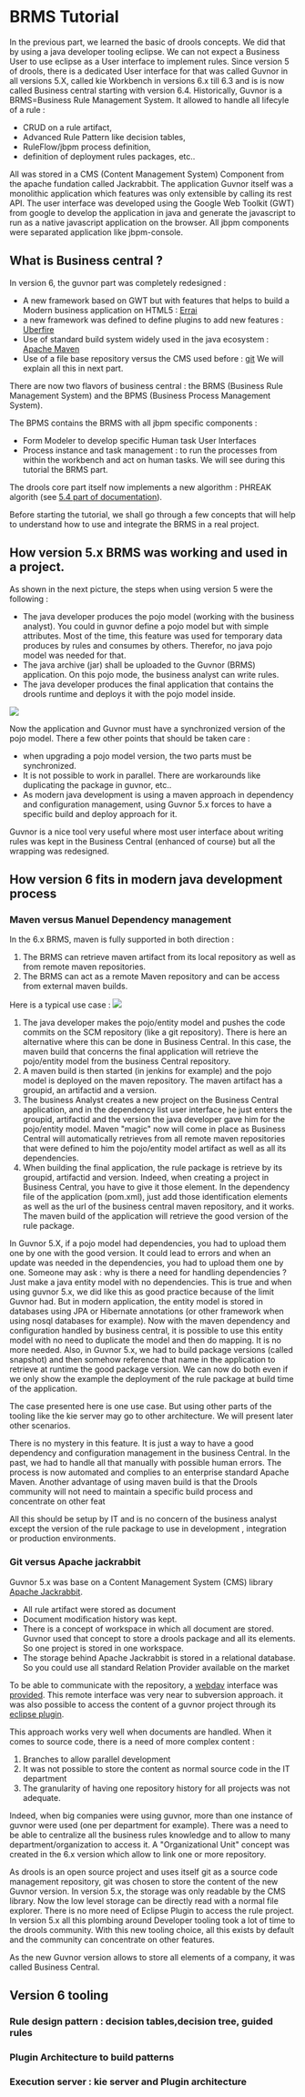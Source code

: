# BRMS Tutorial

In the previous part, we learned the basic of drools concepts. We did that by using a java developer tooling eclipse. 
We can not expect a Business User to use eclipse as a User interface to implement rules.
Since version 5 of drools, there is a dedicated User interface for that was called Guvnor in all versions 5.X, called kie Workbench in versions 6.x till 6.3 and is is now called Business central starting with version 6.4.
Historically, Guvnor is a BRMS=Business Rule Management System. It allowed to handle all lifecyle of a rule : 
* CRUD on a rule artifact,
* Advanced Rule Pattern like decision tables,
* RuleFlow/jbpm process definition,
* definition of deployment rules packages, etc..

All was stored in a CMS (Content Management System) Component from the apache fundation called Jackrabbit. The application Guvnor itself was a monolithic application which features was only extensible by calling its rest API.
The user interface was developed using the Google Web Toolkit (GWT) from google to develop the application in java and generate the javascript to run as a native javascript application on the browser.
All jbpm components were separated application like jbpm-console.


## What is Business central ?

In version 6, the guvnor part was completely redesigned  : 

* A new framework based on GWT but with features that helps to build a Modern business application on HTML5 : [Errai](http://erraiframework.org/) 
* a new framework was defined to define plugins to add new features : [Uberfire](http://www.uberfireframework.org/)
* Use of standard build system widely used in the java ecosystem : [Apache Maven](https://maven.apache.org/)
* Use of a file base repository versus the CMS used before : [git](https://git-scm.com/)
We will explain all this in next part.

There are now two flavors of business central : the BRMS (Business Rule Management System)  and the BPMS (Business Process Management System). 

The BPMS  contains the BRMS with all jbpm specific components : 
* Form Modeler to develop specific Human task User Interfaces
* Process instance and task management : to run the processes from within the workbench and act on human tasks.
We will see during this tutorial the BRMS part.

The drools core part itself now implements a new algorithm : PHREAK algorith (see [5.4 part of documentation](http://docs.jboss.org/drools/release/6.3.0.Final/drools-docs/html/ch05.html#PHREAK)). 

Before starting the tutorial, we shall go through a few concepts that will help to understand how to use and integrate the BRMS in a real project.


## How version 5.x BRMS was working and used in a project.


As shown in the next picture, the steps when using version 5 were the following : 
* The java developer produces the pojo model (working with the business analyst). You could in guvnor define a pojo model but with simple attributes. Most of the time, this feature was used for temporary data produces by rules and consumes by others. Therefor, no java pojo model was needed for that.
* The java archive (jar) shall be uploaded to the Guvnor (BRMS) application. On this pojo mode, the business analyst can write rules.
* The java developer produces the final application that contains the drools runtime and deploys it with the pojo model inside.



![](BRMS/Guvnor5Architecture.jpg)

Now the application and Guvnor must have a synchronized version of the pojo model. 
There a few other points that should be taken care :  
* when upgrading a pojo model version, the two parts must be synchronized. 
* It is not possible to work in parallel. There are workarounds like duplicating the package in guvnor, etc..
* As modern java development is using a maven approach in dependency and configuration management, using Guvnor 5.x forces to have a specific build and deploy approach for it.

Guvnor is a nice tool very useful where most user interface about writing rules was kept in the Business Central (enhanced of course) but all the wrapping was redesigned. 


## How version 6 fits in modern java development process


### Maven versus Manuel Dependency management

In the 6.x BRMS, maven is fully supported in both direction : 
1. The BRMS can retrieve maven artifact from its local repository as well as from remote maven repositories.
2. The BRMS can act as a remote Maven repository and can be access from external maven builds.

Here is a typical use case : 
![](BRMS/BS-UseCase1.jpg)

1. The java developer makes the pojo/entity model and pushes the code commits on the SCM repository (like a git repository). There is here an alternative where this can be done in Business Central. In this case, the maven build that concerns the final application will retrieve the pojo/entity model from the business Central repository.
2. A maven build is then started (in jenkins for example) and the pojo model is deployed on the maven repository. The maven artifact has a groupid, an artifactid and a version.
3. The business Analyst creates a new project on the Business Central application, and in the dependency list user interface, he just enters the groupid, artifactid  and the version the java developer gave him for the pojo/entity model. Maven "magic" now will come in place as Business Central will automatically retrieves from all remote maven repositories that were defined to him the pojo/entity model artifact as well as all its dependencies. 
4. When building the final application, the rule package is retrieve by its groupid, artifactid and version. Indeed, when creating a project in Business Central, you have to give it those  element. In the dependency file of the application (pom.xml), just add those identification elements as well as the url of the business central maven repository, and it works. The maven build of the application will retrieve the good version of the rule package.

In Guvnor 5.X, if a pojo model had dependencies, you had to upload them one by one with the good version. It could lead to errors and when an update was needed in the dependencies, you had to upload them one by one.
Someone may ask : why is there a need for handling dependencies ? Just make a java entity model with no dependencies. This is true and when using guvnor 5.x, we did like this as good practice because of the limit Guvnor had. But in modern application, the entity model is stored in databases using JPA or Hibernate annotations (or other framework when using nosql databases for example). Now with the maven dependency and configuration handled by business central, it is possible to use this entity model with no need to duplicate the model and then do mapping. It is no more needed.
Also, in Guvnor 5.x, we had to build package versions (called snapshot) and then somehow reference that name in the application to retrieve at runtime the good package version. We can now do both even if we only show the example the deployment of the rule package at build time of the application.

The case presented here is one use case. But using other parts of the tooling like the kie server may go to other architecture. We will present later other scenarios.

There is no mystery in this feature. It is just a way to have a good dependency and configuration management in the business Central.  In the past, we had to handle all that manually with possible human errors. The process is now automated and complies to an enterprise standard Apache Maven. Another advantage of using maven build is that the Drools community will not need to maintain a specific build process and concentrate on other feat

All this should be setup by IT and is no concern of the business analyst except the version of the rule package to use in development , integration or production environments.

### Git versus Apache jackrabbit

Guvnor 5.x was base on a Content Management System (CMS) library [Apache Jackrabbit](http://jackrabbit.apache.org/jcr/index.html). 
* All rule artifact were stored as document 
* Document modification history was kept. 
* There is a concept of workspace in which all document are stored. Guvnor used that concept to store a drools package and all its elements. So one project is stored in one workspace.
* The storage behind Apache Jackrabbit is stored in a relational database. So you could use all standard Relation Provider available on the market

To be able to communicate with the repository, a [webdav](http://www.webdav.org/) interface was [provided](https://docs.jboss.org/drools/release/5.6.0.Final/drools-guvnor-docs/html/ch09.html#d0e4162). This remote interface was very near to subversion approach. it was also possible to access the content of a  guvnor project through its [eclipse plugin](https://docs.jboss.org/drools/release/5.6.0.Final/drools-guvnor-docs/html/ch09.html#d0e4198).

This approach works very well when documents are handled. When it comes to source code, there is a need of more complex content : 
1. Branches to allow parallel development
2. It was not possible to store the content as normal source code in the IT department
3. The granularity of having one repository history for all projects was not adequate.

Indeed, when big companies were using guvnor, more than one instance of guvnor were used (one per department for example). There was a need to be able to centralize all the business rules knowledge and to allow to many department/organization to access it. A "Organizational Unit" concept was created in the 6.x version which allow to link one or more repository.

As drools is an open source project and uses itself git as a source code management repository, git was chosen to store the content of the new Guvnor version. In version 5.x, the storage was only readable by the CMS library. Now the low level storage can be directly read with a normal file explorer. There is no more need of Eclipse Plugin to access the rule project. In version 5.x all this plombing around Developer tooling took a lot of time to the drools community. With this new tooling choice, all this exists by default and the community can concentrate on other features.

As the new Guvnor version allows to store all elements of a company, it was called Business Central.


## Version 6 tooling 

### Rule design pattern : decision tables,decision tree, guided rules


### Plugin Architecture to build patterns


### Execution server : kie server and Plugin architecture








